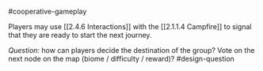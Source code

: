 #cooperative-gameplay 

Players may use [[2.4.6 Interactions]] with the [[2.1.1.4 Campfire]] to signal that they are ready to start the next journey.

*Question:* how can players decide the destination of the group? Vote on the next node on the map (biome / difficulty / reward)?
#design-question